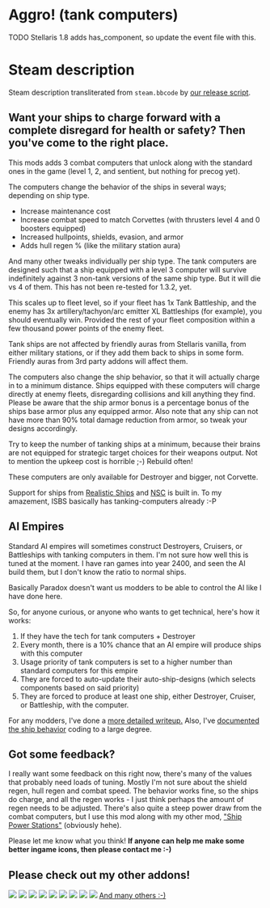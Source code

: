 # Aggro! (tank computers)

TODO Stellaris 1.8 adds has_component, so update the event file with this.

# Steam description

[//]: # (start)
Steam description transliterated from `steam.bbcode` by [our release script](https://raw.githubusercontent.com/stellaris-mods/scripts/master/stlrel).

## **Want your ships to charge forward with a complete disregard for health or safety? Then you've come to the right place\.**

This mods adds 3 combat computers that unlock along with the standard ones in the game (level 1, 2, and sentient, but nothing for precog yet)\.

The computers change the behavior of the ships in several ways; depending on ship type\.

* Increase maintenance cost
* Increase combat speed to match Corvettes (with thrusters level 4 and 0 boosters equipped)
* Increased hullpoints, shields, evasion, and armor
* Adds hull regen % (like the military station aura)


And many other tweaks individually per ship type\.
The tank computers are designed such that a ship equipped with a level 3 computer will survive indefinitely against 3 non\-tank versions of the same ship type\.
But it will die vs 4 of them\. This has not been re\-tested for 1\.3\.2, yet\.

This scales up to fleet level, so if your fleet has 1x Tank Battleship, and the enemy has 3x artillery/tachyon/arc emitter XL Battleships (for example), you should eventually win\. Provided the rest of your fleet composition within a few thousand power points of the enemy fleet\.

Tank ships are not affected by friendly auras from Stellaris vanilla, from either military stations, or if they add them back to ships in some form\. Friendly auras from 3rd party addons will affect them\.

The computers also change the ship behavior, so that it will actually charge in to a minimum distance\. Ships equipped with these computers will charge directly at enemy fleets, disregarding collisions and kill anything they find\.
Please be aware that the ship armor bonus is a percentage bonus of the ships base armor plus any equipped armor\. Also note that any ship can not have more than 90% total damage reduction from armor, so tweak your designs accordingly\.

Try to keep the number of tanking ships at a minimum, because their brains are not equipped for strategic target choices for their weapons output\. Not to mention the upkeep cost is horrible ;\-)
Rebuild often\!

These computers are only available for Destroyer and bigger, not Corvette\.

Support for ships from [Realistic Ships](http://steamcommunity\.com/sharedfiles/filedetails/?id=725596168) and [NSC](https://steamcommunity\.com/sharedfiles/filedetails/?id=683230077) is built in\. To my amazement, ISBS basically has tanking\-computers already :\-P

## AI Empires
Standard AI empires will sometimes construct Destroyers, Cruisers, or Battleships with tanking computers in them\.
I'm not sure how well this is tuned at the moment\. I have ran games into year 2400, and seen the AI build them, but I don't know the ratio to normal ships\.

Basically Paradox doesn't want us modders to be able to control the AI like I have done here\.

So, for anyone curious, or anyone who wants to get technical, here's how it works:

1. If they have the tech for tank computers \+ Destroyer
1. Every month, there is a 10% chance that an AI empire will produce ships with this computer
1. Usage priority of tank computers is set to a higher number than standard computers for this empire
1. They are forced to auto\-update their auto\-ship\-designs (which selects components based on said priority)
1. They are forced to produce at least one ship, either Destroyer, Cruiser, or Battleship, with the computer\.



For any modders, I've done a [more detailed writeup\.](https://forum\.paradoxplaza\.com/forum/index\.php?threads/how\-to\-make\-the\-ai\-use\-a\-specific\-ship\-component\.978013/) Also, I've [documented the ship behavior](http://www\.stellariswiki\.com/Ship\_modding) coding to a large degree\.

## Got some feedback?
I really want some feedback on this right now, there's many of the values that probably need loads of tuning\.
Mostly I'm not sure about the shield regen, hull regen and combat speed\.
The behavior works fine, so the ships do charge, and all the regen works \- I just think perhaps the amount of regen needs to be adjusted\.
There's also quite a steep power draw from the combat computers, but I use this mod along with my other mod, ["Ship Power Stations"](https://steamcommunity\.com/sharedfiles/filedetails/?id=776095610) (obviously hehe)\.

Please let me know what you think\!
**If anyone can help me make some better ingame icons, then please contact me :\-)**

## Please check out my other addons\!
[![](http://i\.imgur\.com/XLkY9rP\.png)](http://steamcommunity\.com/sharedfiles/filedetails/?id=786514324) [![](http://i\.imgur\.com/HB3mzUd\.png)](http://steamcommunity\.com/sharedfiles/filedetails/?id=790840932)
[![](http://i\.imgur\.com/QbwKam7\.png)](http://steamcommunity\.com/sharedfiles/filedetails/?id=787280885) [![](http://i\.imgur\.com/Qowgmu2\.png)](http://steamcommunity\.com/sharedfiles/filedetails/?id=785719197)
[![](http://i\.imgur\.com/557d0qz\.png)](http://steamcommunity\.com/sharedfiles/filedetails/?id=776095610) [![](http://i\.imgur\.com/c85HK9A\.png)](http://steamcommunity\.com/sharedfiles/filedetails/?id=785582857)
[![](http://i\.imgur\.com/hGJdX51\.png)](http://steamcommunity\.com/sharedfiles/filedetails/?id=779729987) [![](http://i\.imgur\.com/HmbP3Gd\.png)](http://steamcommunity\.com/sharedfiles/filedetails/?id=796214744)
[![](http://i\.imgur\.com/IVM6B6g\.png)](http://steamcommunity\.com/sharedfiles/filedetails/?id=799159083)
[And many others :\-)](http://steamcommunity\.com/workshop/filedetails/?id=779739023)

[//]: # (stop)

